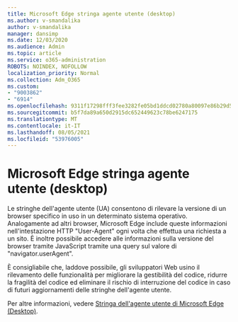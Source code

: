 ```yaml
---
title: Microsoft Edge stringa agente utente (desktop)
ms.author: v-smandalika
author: v-smandalika
manager: dansimp
ms.date: 12/03/2020
ms.audience: Admin
ms.topic: article
ms.service: o365-administration
ROBOTS: NOINDEX, NOFOLLOW
localization_priority: Normal
ms.collection: Adm_O365
ms.custom:
- "9003862"
- "6914"
ms.openlocfilehash: 9311f17298fff3fee3282fe05bd1ddcd02780a80097e86b29d56ffd575a9a571
ms.sourcegitcommit: b5f7da89a650d2915dc652449623c78be6247175
ms.translationtype: MT
ms.contentlocale: it-IT
ms.lasthandoff: 08/05/2021
ms.locfileid: "53976005"
---
```

# <a name="microsoft-edge-user-agent-string-desktop"></a>Microsoft Edge stringa agente utente (desktop)

Le stringhe dell'agente utente (UA) consentono di rilevare la versione di un browser specifico in uso in un determinato sistema operativo. Analogamente ad altri browser, Microsoft Edge include queste informazioni nell'intestazione HTTP "User-Agent" ogni volta che effettua una richiesta a un sito. È inoltre possibile accedere alle informazioni sulla versione del browser tramite JavaScript tramite una query sul valore di "navigator.userAgent".

È consigliabile che, laddove possibile, gli sviluppatori Web usino il rilevamento delle funzionalità per migliorare la gestibilità del codice, ridurre la fragilità del codice ed eliminare il rischio di interruzione del codice in caso di futuri aggiornamenti delle stringhe dell'agente utente.

Per altre informazioni, vedere [Stringa dell'agente utente di Microsoft Edge (Desktop)](https://docs.microsoft.com/microsoft-edge/web-platform/user-agent-string).